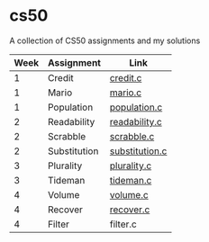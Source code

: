 # cs50
A collection of CS50 assignments and my solutions

| Week          | Assignment    | Link                                                                       |
| ------------- |---------------| ---------------------------------------------------------------------------|
| 1             | Credit        | [credit.c](https://github.com/seidbar/cs50/blob/main/credit.c)             |
| 1             | Mario         | [mario.c](https://github.com/seidbar/cs50/blob/main/mario.c)               |
| 1             | Population    | [population.c](https://github.com/seidbar/cs50/blob/main/population.c)     |
| 2             | Readability   | [readability.c](https://github.com/seidbar/cs50/blob/main/readability.c)   |
| 2             | Scrabble      | [scrabble.c](https://github.com/seidbar/cs50/blob/main/scrabble.c)         |
| 2             | Substitution  | [substitution.c](https://github.com/seidbar/cs50/blob/main/substitution.c) |
| 3             | Plurality     | [plurality.c](https://github.com/seidbar/cs50/blob/main/plurality.c)       |
| 3             | Tideman       | [tideman.c](https://github.com/seidbar/cs50/blob/main/tideman.c)           |
| 4             | Volume        | [volume.c](https://github.com/seidbar/cs50/blob/main/volume.c)             |
| 4             | Recover       | [recover.c](https://github.com/seidbar/cs50/blob/main/recover.c)           |
| 4             | Filter        | filter.c       |
